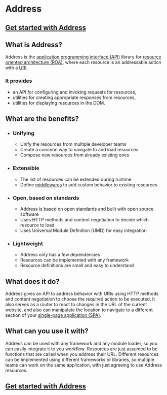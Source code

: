 # Address

## [Get started with Address][get-started]

## What is Address?

Address is the [application programming interface (API)](http://en.wikipedia.org/wiki/API) library for [resource oriented architecture (ROA)](http://en.wikipedia.org/wiki/Resource-oriented_architecture), where each resource is an addressable action with a [URI](https://en.wikipedia.org/wiki/Uniform_Resource_Identifier).

### It provides
 * an API for configuring and invoking requests for resources,
 * utilities for creating appropriate responses from resources,
 * utilities for displaying resources in the DOM.

## What are the benefits?

* ### Unifying
  * Unify the resources from multiple developer teams
  * Create a common way to navigate to and load resources
  * Compose new resources from already existing ones
* ### Extensible
  * The list of resources can be extended during runtime
  * Define [middlewares](https://en.wikipedia.org/wiki/Middleware) to add custom behavior to existing resources
* ### Open, based on standards
  * Address is based on open standards and built with open source software
  * Uses HTTP methods and content negotiation to decide which resource to load
  * Uses Universal Module Definition (UMD) for easy integration
* ### Lightweight
  * Address only has a few dependencies
  * Resources can be implemented with any framework
  * Resource definitions are small and easy to understand

## What does it do?

Address gives an API to address behavior with URIs using HTTP methods and content negotiation to choose the required action to be executed. It also serves as a router to react to changes in the URL of the current website, and also can manipulate the location to navigate to a different section of your [single-page application (SPA)](https://en.wikipedia.org/wiki/Single-page_application).

## What can you use it with?

Address can be used with any framework and any module loader, so you can easily integrate it to you workflow. Resources are just assumed to be functions that are called when you address their URL. Different resources can be implemented using different frameworks or libraries, so multiple teams can work on the same application, with just agreeing to use Address resources.

## [Get started with Address][get-started]

[get-started]: https://www.npmjs.com/package/@zambezi/address "@zambezi/address"